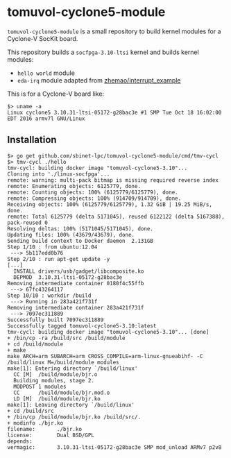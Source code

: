 # tomuvol-cyclone5-module

`tomuvol-cyclone5-module` is a small repository to build kernel modules for a Cyclone-V SocKit board.

This repository builds a `socfpga-3.10-ltsi` kernel and builds kernel modules:

- `hello world` module
- `eda-irq` module adapted from [zhemao/interrupt_example](https://github.com/zhemao/interrupt_example)

This is for a Cyclone-V board like:

```
$> uname -a
Linux cyclone5 3.10.31-ltsi-05172-g28bac3e #1 SMP Tue Oct 18 16:02:00 EDT 2016 armv7l GNU/Linux
```

## Installation

```
$> go get github.com/sbinet-lpc/tomuvol-cyclone5-module/cmd/tmv-cycl
$> tmv-cycl ./hello
tmv-cycl: building docker image "tomuvol-cyclone5-3.10"...
Cloning into './linux-socfpga'...
remote: warning: multi-pack bitmap is missing required reverse index
remote: Enumerating objects: 6125779, done.
remote: Counting objects: 100% (6125779/6125779), done.
remote: Compressing objects: 100% (914709/914709), done.
Receiving objects: 100% (6125779/6125779), 1.32 GiB | 19.25 MiB/s, done.
remote: Total 6125779 (delta 5171045), reused 6122122 (delta 5167388), pack-reused 0
Resolving deltas: 100% (5171045/5171045), done.
Updating files: 100% (43679/43679), done.
Sending build context to Docker daemon  2.131GB
Step 1/10 : from ubuntu:12.04
 ---> 5b117edd0b76
Step 2/10 : run apt-get update -y
[...]
  INSTALL drivers/usb/gadget/libcomposite.ko
  DEPMOD  3.10.31-ltsi-05172-g28bac3e
Removing intermediate container 0180f4c55ffb
 ---> 67fc43264117
Step 10/10 : workdir /build
 ---> Running in 283a421f731f
Removing intermediate container 283a421f731f
 ---> 7097ec311889
Successfully built 7097ec311889
Successfully tagged tomuvol-cyclone5-3.10:latest
tmv-cycl: building docker image "tomuvol-cyclone5-3.10"... [done]
+ /bin/cp -ra /build/src /build/module
+ cd /build/module
+ make
make ARCH=arm SUBARCH=arm CROSS_COMPILE=arm-linux-gnueabihf- -C /build/linux M=/build/module modules
make[1]: Entering directory `/build/linux'
  CC [M]  /build/module/bjr.o
  Building modules, stage 2.
  MODPOST 1 modules
  CC      /build/module/bjr.mod.o
  LD [M]  /build/module/bjr.ko
make[1]: Leaving directory `/build/linux'
+ cd /build/src
+ /bin/cp /build/module/bjr.ko /build/src/.
+ modinfo ./bjr.ko
filename:       ./bjr.ko
license:        Dual BSD/GPL
depends:        
vermagic:       3.10.31-ltsi-05172-g28bac3e SMP mod_unload ARMv7 p2v8 
```
